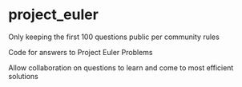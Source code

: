 # project_euler
Only keeping the first 100 questions public per community rules

Code for answers to Project Euler Problems

Allow collaboration on questions to learn and come to most efficient solutions

